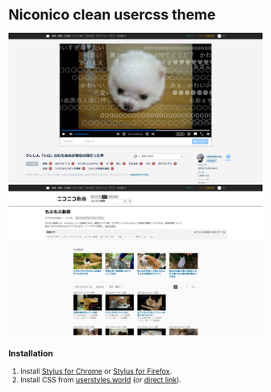 # Niconico clean usercss theme

<img src="images/watch-0.png" width="550">
<br>
<img src="images/search-0.png" width="550">

<!--
zoom 133%

https://www.nicovideo.jp/watch/sm12641376
at 00:15

https://www.nicovideo.jp/tag/もふもふ動画?sort=v&order=d
-->

### Installation
1. Install [Stylus for Chrome](https://chrome.google.com/webstore/detail/stylus/clngdbkpkpeebahjckkjfobafhncgmne) or [Stylus for Firefox](https://addons.mozilla.org/firefox/addon/styl-us/).
2. Install CSS from [userstyles.world](https://userstyles.world/style/4361/niconico-clean) (or [direct link](https://raw.githubusercontent.com/sj2tpgk/niconico-clean/master/niconico-clean.user.css)).


